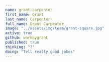 ```yaml
---
name: grant-carpenter
first_name: Grant
last_name: Carpenter
full_name: Grant Carpenter
image: "../assets/img/team/grant-square.jpg"
active: true
github: workbygrant
published: true
thinking: "?"
doing: "Tell really good jokes"
---
```

